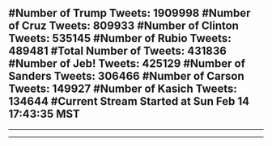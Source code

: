 #Number of Trump Tweets: 1909998
#Number of Cruz Tweets: 809933
#Number of Clinton Tweets: 535145
#Number of Rubio Tweets: 489481
#Total Number of Tweets: 431836 
#Number of Jeb! Tweets: 425129
#Number of Sanders Tweets: 306466
#Number of Carson Tweets: 149927
#Number of Kasich Tweets: 134644
#Current Stream Started at Sun Feb 14 17:43:35 MST
---
---
---
